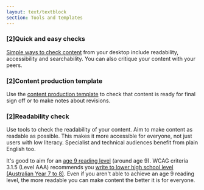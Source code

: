 ```yaml
---
layout: text/textblock
section: Tools and templates
---
```


### [2]Quick and easy checks
[Simple ways to check content](/creating-user-centred-content/testing-content/content-simple-checks/) from your desktop include readability, accessibility and searchability. You can also critique your content with your peers.

### [2]Content production template
Use the [content production template](../content-production-template) to check that content is ready for final sign off or to make notes about revisions.

### [2]Readability check
Use tools to check the readability of your content. Aim to make content as readable as possible. This makes it more accessible for everyone, not just users with low literacy. Specialist and technical audiences benefit from plain English too.

It's good to aim for an [age 9 reading level](https://guides.service.gov.au/content-guide/writing-style/#readability) (around age 9). WCAG criteria 3.1.5 (Level AAA) recommends you [write to lower high school level (Australian Year 7 to 8)](https://guides.service.gov.au/content-guide/accessibility-inclusivity/#wcag-2-0-for-content-authors). Even if you aren't able to achieve an age 9 reading level, the more readable you can make content the better it is for everyone.
